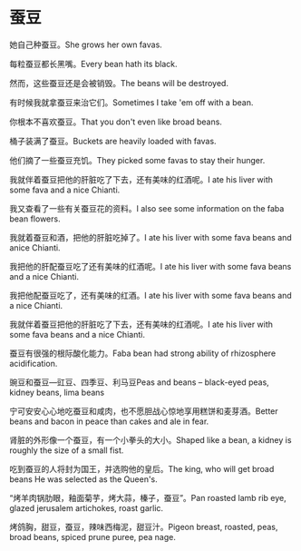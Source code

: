 # 蚕豆

<p><span class="chinese">她自己种蚕豆。</span><span class="english">She grows her own favas.</span></p>

<p><span class="chinese">每粒蚕豆都长黑嘴。</span><span class="english">Every bean hath its black.</span></p>

<p><span class="chinese">然而，这些蚕豆还是会被销毁。</span><span class="english">The beans will be destroyed.</span></p>

<p><span class="chinese">有时候我就拿蚕豆来治它们。</span><span class="english">Sometimes I take 'em off with a bean.</span></p>

<p><span class="chinese">你根本不喜欢蚕豆。</span><span class="english">That you don't even like broad beans.</span></p>

<p><span class="chinese">桶子装满了蚕豆。</span><span class="english">Buckets are heavily loaded with favas.</span></p>

<p><span class="chinese">他们摘了一些蚕豆充饥。</span><span class="english">They picked some favas to stay their hunger.</span></p>

<p><span class="chinese">我就伴着蚕豆把他的肝脏吃了下去，还有美味的红酒呢。</span><span class="english">I ate his liver with some fava and a nice Chianti.</span></p>

<p><span class="chinese">我又查看了一些有关蚕豆花的资料。</span><span class="english">I also see some information on the faba bean flowers.</span></p>

<p><span class="chinese">我就着蚕豆和酒，把他的肝脏吃掉了。</span><span class="english">I ate his liver with some fava beans and anice Chianti.</span></p>

<p><span class="chinese">我把他的肝配蚕豆吃了还有美味的红酒呢。</span><span class="english">I ate his liver with some fava beans and a nice Chianti.</span></p>

<p><span class="chinese">我把他配蚕豆吃了，还有美味的红酒。</span><span class="english">I ate his liver with some fava beans and a nice Chianti.</span></p>

<p><span class="chinese">我就伴着蚕豆把他的肝脏吃了下去，还有美味的红酒呢。</span><span class="english">I ate his liver with some fava beans and a nice Chianti.</span></p>

<p><span class="chinese">蚕豆有很强的根际酸化能力。</span><span class="english">Faba bean had strong ability of rhizosphere acidification.</span></p>

<p><span class="chinese">豌豆和蚕豆—豇豆、四季豆、利马豆</span><span class="english">Peas and beans – black-eyed peas, kidney beans, lima beans</span></p>

<p><span class="chinese">宁可安安心心地吃蚕豆和咸肉，也不愿胆战心惊地享用糕饼和麦芽酒。</span><span class="english">Better beans and bacon in peace than cakes and ale in fear.</span></p>

<p><span class="chinese">肾脏的外形像一个蚕豆，有一个小拳头的大小。</span><span class="english">Shaped like a bean, a kidney is roughly the size of a small fist.</span></p>

<p><span class="chinese">吃到蚕豆的人将封为国王，并选购他的皇后。</span><span class="english">The king, who will get broad beans He was selected as the Queen's.</span></p>

<p><span class="chinese">“烤羊肉锅肋眼，釉面菊芋，烤大蒜，榛子，蚕豆”。</span><span class="english">Pan roasted lamb rib eye, glazed jerusalem artichokes, roast garlic.</span></p>

<p><span class="chinese">烤鸽胸，甜豆，蚕豆，辣味西梅泥，甜豆汁。</span><span class="english">Pigeon breast, roasted, peas, broad beans, spiced prune puree, pea nage.</span></p>

